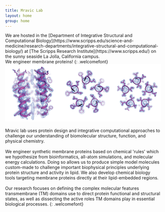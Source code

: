 ```yaml
---
title: Mravic Lab
layout: home
group: home
---
```

<div align=”justify”>
We are hosted in the [Department of Integrative Structural and Computational Biology](https://www.scripps.edu/science-and-medicine/research-departments/integrative-structural-and-computational-biology/) at [The Scripps Research Institute](https://www.scripps.edu/) on the sunny seaside La Jolla, California campus.
<br> We engineer membrane proteins! 
{: .welcomefont}
<br>
<div class="row">
<img class="img-fluid" src="static/img/xtal_pretty.png" alt="Figure">
</div> 

<br>
Mravic lab uses protein design and integrative computational approaches to challenge our understanding of biomolecular structure, function, and physical chemistry. 
<br><br>
We engineer synthetic membrane proteins based on chemical 'rules' which we hypothesize from bioinformatics, all-atom simulations, and molecular energy calculations.  Doing so allows us to produce simple model molecules custom-made to challenge important biophysical principles underlying protein structure and activity in lipid.   We also develop chemical biology tools targeting membrane proteins directly at their lipid-embedded regions. 
<br><br>
Our research focuses on defining the complex molecular features transmembrane (TM) domains use to direct protein functional and structural states, as well as dissecting the active roles TM domains play in essential biological processes.  
{: .welcomefont}
</div>
